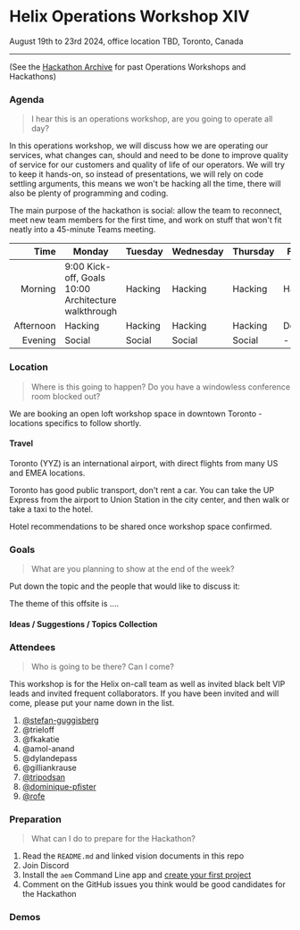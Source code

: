 # Helix Operations Workshop XIV

August 19th to 23rd 2024, office location TBD, Toronto, Canada

---

(See the [Hackathon Archive](./README.md) for past Operations Workshops and Hackathons)

### Agenda

> I hear this is an operations workshop, are you going to operate all day?

In this operations workshop, we will discuss how we are operating our services, what changes can, should and need to be done to
improve quality of service for our customers and quality of life of our operators. We will try to keep it hands-on, so instead
of presentations, we will rely on code settling arguments, this means we won't be hacking all the time, there will also be plenty 
of programming and coding.

The main purpose of the hackathon is social: allow the team to reconnect, meet new team members for the first time, and work on 
stuff that won't fit neatly into a 45-minute Teams meeting.

| Time      | Monday                              | Tuesday           | Wednesday         | Thursday          | Friday            |
| --------: | ----------------------------------- | ----------------- | ----------------- | ----------------- | ----------------- |
|   Morning | 9:00 Kick-off, Goals<br>10:00 Architecture walkthrough | Hacking | Hacking | Hacking | Hacking  |
| Afternoon | Hacking | Hacking | Hacking | Hacking | Demos |
|   Evening | Social                          | Social        | Social        | Social        | -       |

### Location

> Where is this going to happen? Do you have a windowless conference room blocked out?

We are booking an open loft workshop space in downtown Toronto - locations specifics to follow shortly.

#### Travel

Toronto (YYZ) is an international airport, with direct flights from many US and EMEA locations. 

Toronto has good public transport, don't rent a car. You can take the UP Express from the airport to Union Station in the city center, and then walk or take a taxi to the hotel.

Hotel recommendations to be shared once workshop space confirmed.   

### Goals

> What are you planning to show at the end of the week?

Put down the topic and the people that would like to discuss it:

The theme of this offsite is ....


#### Ideas / Suggestions / Topics Collection




### Attendees

> Who is going to be there? Can I come?

This workshop is for the Helix on-call team as well as invited black belt VIP leads and invited frequent collaborators.
If you have been invited and will come, please put your name down in the list.

1. [@stefan-guggisberg](https://github.com/stefan-guggisberg)
2. @trieloff
3. @fkakatie
4. @amol-anand
5. @dylandepass
6. @gilliankrause
7. [@tripodsan](https://github.com/tripodsan)
8. [@dominique-pfister](https://github.com/dominique-pfister)
9. [@rofe](https://github.com/rofe)

### Preparation

> What can I do to prepare for the Hackathon?

1. Read the `README.md` and linked vision documents in this repo
2. Join Discord
3. Install the `aem` Command Line app and [create your first project](https://www.aem.live/tutorial)
4. Comment on the GitHub issues you think would be good candidates for the Hackathon

### Demos
